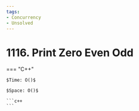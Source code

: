 ```yaml
---
tags:
- Concurrency
- Unsolved
---
```



# 1116. Print Zero Even Odd

=== "C++"

    $Time: O()$

    $Space: O()$

    ```c++
    ```